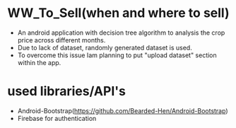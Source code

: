 # WW_To_Sell(when and where to sell)
- An android application with decision tree algorithm to analysis the crop price across different months.
- Due to lack of dataset, randomly generated dataset is used.
- To overcome this issue Iam planning to put "upload dataset" section within the app.


# used libraries/API's

 - Android-Bootstrap(https://github.com/Bearded-Hen/Android-Bootstrap)
 - Firebase for authentication

